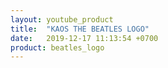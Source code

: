```yaml
---
layout: youtube_product
title:  "KAOS THE BEATLES LOGO"
date:   2019-12-17 11:13:54 +0700
product: beatles_logo
---
```


